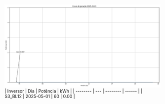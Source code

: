 ![My Image](01_05_2025-S3_BL12.png)
| Inversor | Dia | Potência | kWh    |
| -------- | --- | -------- | ------ |
| S3_BL12       | 2025-05-01  | 60       | 0.00 |